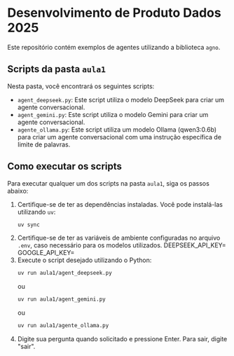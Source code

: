 # Desenvolvimento de Produto Dados 2025

Este repositório contém exemplos de agentes utilizando a biblioteca `agno`.

## Scripts da pasta `aula1`

Nesta pasta, você encontrará os seguintes scripts:

- `agent_deepseek.py`: Este script utiliza o modelo DeepSeek para criar um agente conversacional.
- `agent_gemini.py`: Este script utiliza o modelo Gemini para criar um agente conversacional.
- `agente_ollama.py`: Este script utiliza um modelo Ollama (qwen3:0.6b) para criar um agente conversacional com uma instrução específica de limite de palavras.

## Como executar os scripts

Para executar qualquer um dos scripts na pasta `aula1`, siga os passos abaixo:

1. Certifique-se de ter as dependências instaladas. Você pode instalá-las utilizando `uv`:
   ```bash
   uv sync
   ```
2. Certifique-se de ter as variáveis de ambiente configuradas no arquivo `.env`, caso necessário para os modelos utilizados.
DEEPSEEK_API_KEY=
GOOGLE_API_KEY=
3. Execute o script desejado utilizando o Python:
   ```bash
   uv run aula1/agent_deepseek.py
   ```
   ou
   ```bash
   uv run aula1/agent_gemini.py
   ```
   ou
   ```bash
   uv run aula1/agente_ollama.py
   ```
4. Digite sua pergunta quando solicitado e pressione Enter. Para sair, digite "sair".
